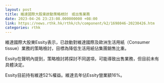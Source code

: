 ```yaml
---
layout: post
title: 維達國際大股東啟動策略檢討　或出售業務
date: 2023-04-26 23:23:08.000000000 +08:00
link: https://news.rthk.hk/rthk/ch/component/k2/1698046-20230426.htm
categories: rthk
---
```


維達國際大股東Essity表示，已啟動對維達國際及歐洲生活用紙（Consumer tissue）業務的策略檢討，目標為降低生活用紙佔集團銷售比重。

Essity在聲明內提到，策略檢討將探討不同選項，可能導致出售業務，但目前未有具體決定。

Essity目前持有維達52%權益。維達去年佔Essity營業額16%。
